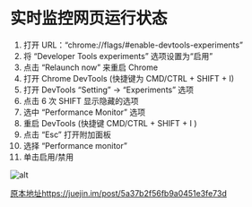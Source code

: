 # 实时监控网页运行状态

1. 打开 URL：“chrome://flags/#enable-devtools-experiments”
2. 将 “Developer Tools experiments” 选项设置为“启用”
3. 点击 “Relaunch now” 来重启 Chrome
4. 打开 Chrome DevTools (快捷键为 CMD/CTRL + SHIFT + I)
5. 打开 DevTools “Setting” -> “Experiments” 选项
6. 点击 6 次 SHIFT 显示隐藏的选项
7. 选中 “Performance Monitor” 选项
8. 重启 DevTools (快捷键 CMD/CTRL + SHIFT + I )
9. 点击 “Esc” 打开附加面板
10. 选择 “Performance monitor”
11. 单击启用/禁用

![alt](https://user-gold-cdn.xitu.io/2017/12/18/16069939e9b62c34?imageslim)

[原本地址](https://juejin.im/post/5a37b2f56fb9a0451e3fe73d)https://juejin.im/post/5a37b2f56fb9a0451e3fe73d